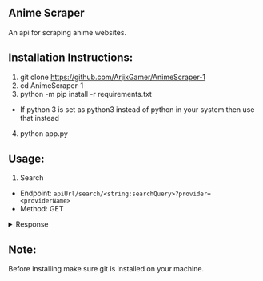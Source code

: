 ## Anime Scraper
An api for scraping anime websites.

## Installation Instructions:
1) git clone https://github.com/ArjixGamer/AnimeScraper-1
2) cd AnimeScraper-1
3) python -m pip install -r requirements.txt  
* If python 3 is set as python3 instead of python in your system then use that instead
4) python app.py

## Usage:

1) Search
* Endpoint: ``apiUrl/search/<string:searchQuery>?provider=<providerName>``
* Method: GET
<details>
<summary>Response</summary>


```json
{
  "data": [
          {
            "link": "https://www.animefreak.tv/watch/overlord-ple-ple-pleiades-ova",
            "title": "Overlord: Ple Ple Pleiades (OVA)",
            "poster": "",
          },
          {
            "link": "https://www.animefreak.tv/watch/overlord-iii",
            "title": "Overlord III",
            "poster": "",
          },
          {
            "link": "https://www.animefreak.tv/watch/overlord",
            "title": "Overlord",
            "poster": "",
          }
      ],
  "message": "ok",
}
```
</details>

## Note:
Before installing make sure git is installed on your machine.
